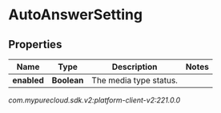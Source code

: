 # AutoAnswerSetting


## Properties

| Name | Type | Description | Notes |
| ------------ | ------------- | ------------- | ------------- |
| **enabled** | **Boolean** | The media type status. |  |




_com.mypurecloud.sdk.v2:platform-client-v2:221.0.0_
